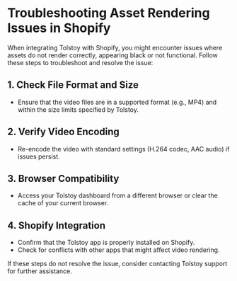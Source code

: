 # Troubleshooting Asset Rendering Issues in Shopify

When integrating Tolstoy with Shopify, you might encounter issues where assets do not render correctly, appearing black or not functional. Follow these steps to troubleshoot and resolve the issue:

## 1. Check File Format and Size
- Ensure that the video files are in a supported format (e.g., MP4) and within the size limits specified by Tolstoy.

## 2. Verify Video Encoding
- Re-encode the video with standard settings (H.264 codec, AAC audio) if issues persist.

## 3. Browser Compatibility
- Access your Tolstoy dashboard from a different browser or clear the cache of your current browser.

## 4. Shopify Integration
- Confirm that the Tolstoy app is properly installed on Shopify.
- Check for conflicts with other apps that might affect video rendering.

If these steps do not resolve the issue, consider contacting Tolstoy support for further assistance.